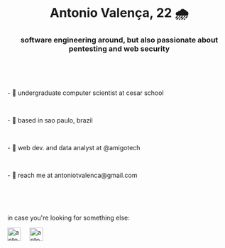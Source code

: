 <h1 align="center"> Antonio Valença, 22 🌧 </h1>
<h3 align="center">software engineering around, but also passionate about pentesting and web security</h3>
<br>
<br>
<br>
<p>- 🥢 undergraduate computer scientist at cesar school</p>
<br>
<p>- 🥡 based in sao paulo, brazil</p>
<br>
<p>- 🍱 web dev. and data analyst at @amigotech</p>
<br>
<p>- 🍙 reach me at antoniotvalenca@gmail.com</p>
<br>
<br>
<br>
<p>in case you're looking for something else:</p>

<p align="left">
   <a href="https://www.instagram.com/antoniotvalenca"><img align="center" src="https://raw.githubusercontent.com/rahuldkjain/github-profile-readme-generator/master/src/images/icons/Social/instagram.svg" alt="antoniotvalenca" width="30" /></a>&nbsp&nbsp&nbsp&nbsp
  <a href="https://www.linkedin.com/in/antonio-valen%C3%A7a-7865511b1/"><img align="center" src="https://raw.githubusercontent.com/rahuldkjain/github-profile-readme-generator/master/src/images/icons/Social/linked-in-alt.svg" alt="antoniotvalenca" width="30" /></a>
</p>
